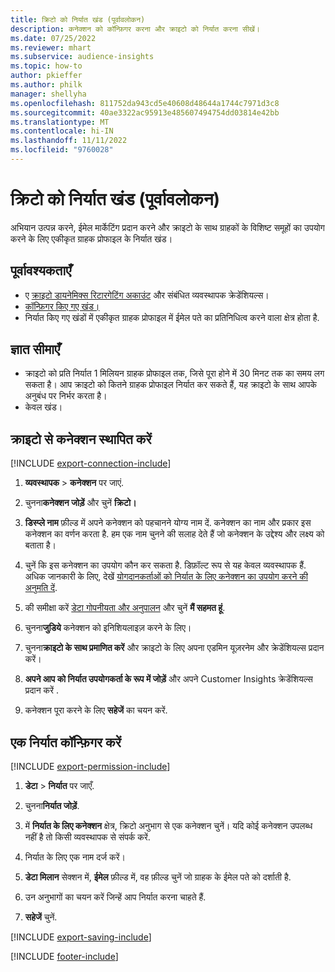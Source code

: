 ```yaml
---
title: क्रिटो को निर्यात खंड (पूर्वावलोकन)
description: कनेक्शन को कॉन्फ़िगर करना और क्राइटो को निर्यात करना सीखें।
ms.date: 07/25/2022
ms.reviewer: mhart
ms.subservice: audience-insights
ms.topic: how-to
author: pkieffer
ms.author: philk
manager: shellyha
ms.openlocfilehash: 811752da943cd5e40608d48644a1744c7971d3c8
ms.sourcegitcommit: 40ae3322ac95913e485607494754dd03814e42bb
ms.translationtype: MT
ms.contentlocale: hi-IN
ms.lasthandoff: 11/11/2022
ms.locfileid: "9760028"
---
```

# <a name="export-segments-to-criteo-preview"></a>क्रिटो को निर्यात खंड (पूर्वावलोकन)

अभियान उत्पन्न करने, ईमेल मार्केटिंग प्रदान करने और क्राइटो के साथ ग्राहकों के विशिष्ट समूहों का उपयोग करने के लिए एकीकृत ग्राहक प्रोफाइल के निर्यात खंड।

## <a name="prerequisites"></a>पूर्वावश्यकताएँ

- ए [क्राइटो डायनेमिक्स रिटारगेटिंग अकाउंट](https://www.criteo.com/login/) और संबंधित व्यवस्थापक क्रेडेंशियल्स।
- [कॉन्फ़िगर किए गए खंड।](segments.md)
- निर्यात किए गए खंडों में एकीकृत ग्राहक प्रोफाइल में ईमेल पते का प्रतिनिधित्व करने वाला क्षेत्र होता है.

## <a name="known-limitations"></a>ज्ञात सीमाएँ

- क्राइटो को प्रति निर्यात 1 मिलियन ग्राहक प्रोफाइल तक, जिसे पूरा होने में 30 मिनट तक का समय लग सकता है। आप क्राइटो को कितने ग्राहक प्रोफाइल निर्यात कर सकते हैं, यह क्राइटो के साथ आपके अनुबंध पर निर्भर करता है।
- केवल खंड।

## <a name="set-up-connection-to-criteo"></a>क्राइटो से कनेक्शन स्थापित करें

[!INCLUDE [export-connection-include](includes/export-connection-admn.md)]

1. **व्यवस्थापक** > **कनेक्शन** पर जाएं.

1. चुनना**कनेक्शन जोड़ें** और चुनें **क्रिटो।**

1. **डिस्प्ले नाम** फ़ील्ड में अपने कनेक्शन को पहचानने योग्य नाम दें. कनेक्शन का नाम और प्रकार इस कनेक्शन का वर्णन करता है. हम एक नाम चुनने की सलाह देते हैं जो कनेक्शन के उद्देश्य और लक्ष्य को बताता है।

1. चुनें कि इस कनेक्शन का उपयोग कौन कर सकता है. डिफ़ॉल्ट रूप से यह केवल व्यवस्थापक हैं. अधिक जानकारी के लिए, देखें [योगदानकर्ताओं को निर्यात के लिए कनेक्शन का उपयोग करने की अनुमति दें](connections.md#allow-contributors-to-use-a-connection-for-exports).

1. की समीक्षा करें [डेटा गोपनीयता और अनुपालन](connections.md#data-privacy-and-compliance) और चुनें **मैं सहमत हूं**.

1. चुनना**जुडिये** कनेक्शन को इनिशियलाइज़ करने के लिए।

1. चुनना**क्राइटो के साथ प्रमाणित करें** और क्राइटो के लिए अपना एडमिन यूज़रनेम और क्रेडेंशियल्स प्रदान करें।

1. **अपने आप को निर्यात उपयोगकर्ता के रूप में जोड़ें** और अपने Customer Insights क्रेडेंशियल्स प्रदान करें .

1. कनेक्शन पूरा करने के लिए **सहेजें** का चयन करें.

## <a name="configure-an-export"></a>एक निर्यात कॉन्फ़िगर करें

[!INCLUDE [export-permission-include](includes/export-permission.md)]

1. **डेटा** > **निर्यात** पर जाएँ.

1. चुनना**निर्यात जोड़ें**.

1. में **निर्यात के लिए कनेक्शन** क्षेत्र, क्रिटो अनुभाग से एक कनेक्शन चुनें। यदि कोई कनेक्शन उपलब्ध नहीं है तो किसी व्यवस्थापक से संपर्क करें.

1. निर्यात के लिए एक नाम दर्ज करें।

1. **डेटा मिलान** सेक्शन में, **ईमेल** फ़ील्ड में, वह फ़ील्ड चुनें जो ग्राहक के ईमेल पते को दर्शाती है.

1. उन अनुभागों का चयन करें जिन्हें आप निर्यात करना चाहते हैं.

1. **सहेजें** चुनें.

[!INCLUDE [export-saving-include](includes/export-saving.md)]

[!INCLUDE [footer-include](includes/footer-banner.md)]
